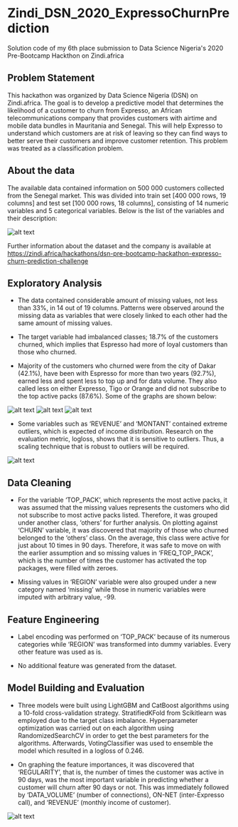 # Zindi_DSN_2020_ExpressoChurnPrediction
Solution code of my 6th place submission to Data Science Nigeria's 2020 Pre-Bootcamp Hackthon  on Zindi.africa
## Problem Statement
This hackathon was organized by Data Science Nigeria (DSN) on Zindi.africa.  The goal is to develop a predictive model that determines the likelihood of a customer to churn from Expresso, an African telecommunications company that provides customers with airtime and mobile data bundles in Mauritania and Senegal. This will help Expresso to understand which customers are at risk of leaving so they can find ways to better serve their customers and improve customer retention. This problem was treated as a classification problem.
## About the data
The available data contained information on 500 000 customers collected from the Senegal market. This was divided into train set [400 000 rows, 19 columns] and test set [100 000 rows, 18 columns], consisting of 14 numeric variables and 5 categorical variables.
Below is the list of the variables and their description:

![alt text](https://github.com/adeyinkaoresanya/Zindi_DSN_2020_ExpressoChurnPrediction/blob/master/variable%20description.PNG "Variable description")

Further information about the dataset and the company is available at https://zindi.africa/hackathons/dsn-pre-bootcamp-hackathon-expresso-churn-prediction-challenge

## Exploratory Analysis
* The data contained considerable amount of missing values, not less than 33%, in 14 out of 19 columns. Patterns were observed around the missing data as variables that were closely linked to each other had the same amount of missing values.

* The target variable had imbalanced classes; 18.7% of the customers churned, which implies that Espresso had more of loyal customers than those who churned.

*	Majority of the customers who churned were from the city of Dakar (42.1%), have been with Espresso for more than two years (92.7%), earned less and spent less to top up and for data volume. They also called less on either Expresso, Tigo or Orange and did not subscribe to the top active packs (87.6%). Some of the graphs are shown below:

![alt text](https://github.com/adeyinkaoresanya/Zindi_DSN_2020_ExpressoChurnPrediction/blob/master/churn%20vs%20top-up%20amount.PNG "churn by top-up amount")
![alt text](https://github.com/adeyinkaoresanya/Zindi_DSN_2020_ExpressoChurnPrediction/blob/master/churn%20vs%20data%20volume.PNG "churn by data volume")
![alt text](https://github.com/adeyinkaoresanya/Zindi_DSN_2020_ExpressoChurnPrediction/blob/master/churn%20vs%20inter-expresso%20call.PNG "churn by inter-expresso call")

*	Some variables such as ‘REVENUE’ and ‘MONTANT’ contained extreme outliers, which is expected of income distribution. Research on the evaluation metric, logloss, shows that it is sensitive to outliers. Thus, a scaling technique that is robust to outliers will be required.

![alt text](https://github.com/adeyinkaoresanya/Zindi_DSN_2020_ExpressoChurnPrediction/blob/master/Churn%20vs%20income.png "churn by income")

## Data Cleaning
*	For the variable ‘TOP_PACK’, which represents the most active packs, it was assumed that the missing values represents the customers who did not subscribe to most active packs listed. Therefore, it was grouped under another class, ‘others’ for further analysis. On plotting against ‘CHURN’ variable, it was discovered that majority of those who churned belonged to the ‘others’ class. On the average, this class were active for just about 10 times in 90 days. Therefore, it was safe to move on with the earlier assumption and so missing values in ‘FREQ_TOP_PACK’, which is the number of times the customer has activated the top packages, were filled with zeroes.

*	Missing values in ‘REGION’ variable were also grouped under a new category named ‘missing’ while those in numeric variables were imputed with arbitrary value, -99.

## Feature Engineering

*	Label encoding was performed on ‘TOP_PACK’ because of its numerous categories while ‘REGION’ was transformed into dummy variables. Every other feature was used as is.

*	No additional feature was generated from the dataset.

## Model Building and Evaluation

*	Three models were built using LightGBM and CatBoost algorithms using a 10-fold cross-validation strategy. StratifiedKFold from Scikitlearn was employed due to the target class imbalance. Hyperparameter optimization was carried out on each algorithm using RandomizedSearchCV in order to get the best parameters for the algorithms. Afterwards, VotingClassifier was used to ensemble the model which resulted in a logloss of 0.246.

*	On graphing the feature importances, it was discovered that ‘REGULARITY’, that is, the number of times the customer was active in 90 days, was the most important variable in predicting whether a customer will churn after 90 days or not. This was immediately followed by ‘DATA_VOLUME’ (number of connections), ON-NET (inter-Expresso call), and ‘REVENUE’ (monthly income of customer).

![alt text](https://github.com/adeyinkaoresanya/Zindi_DSN_2020_ExpressoChurnPrediction/blob/master/Feature%20importances.png "Feature importances")
